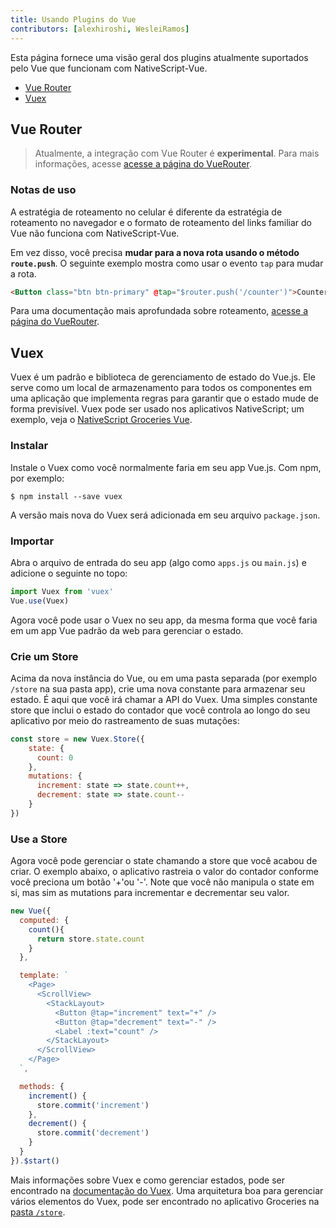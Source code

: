 ```yaml
---
title: Usando Plugins do Vue
contributors: [alexhiroshi, WesleiRamos]
---
```


Esta página fornece uma visão geral dos plugins atualmente suportados pelo Vue que funcionam com NativeScript-Vue.

* [Vue Router](#vue-router)
* [Vuex](#vuex)

## Vue Router

> Atualmente, a integração com Vue Router é **experimental**. Para mais informações, acesse [acesse a página do VueRouter](/pt-BR/docs/routing/vue-router/).

### Notas de uso

A estratégia de roteamento no celular é diferente da estratégia de roteamento no navegador e o formato de roteamento del links familiar do Vue não funciona com NativeScript-Vue.

Em vez disso, você precisa **mudar para a nova rota usando o método `route.push`**. O seguinte exemplo mostra como usar o evento `tap` para mudar a rota.

```HTML
<Button class="btn btn-primary" @tap="$router.push('/counter')">Counter</Button>
```

Para uma documentação mais aprofundada sobre roteamento, [acesse a página do VueRouter](/pt-BR/docs/routing/vue-router/).

## Vuex

Vuex é um padrão e biblioteca de gerenciamento de estado do Vue.js. Ele serve como um local de armazenamento para todos os componentes em uma aplicação que implementa regras para garantir que o estado mude de forma previsível. Vuex pode ser usado nos aplicativos NativeScript; um exemplo, veja o [NativeScript Groceries Vue](https://github.com/tralves/groceries-ns-vue).

### Instalar

Instale o Vuex como você normalmente faria em seu app Vue.js. Com npm, por exemplo:

```shell
$ npm install --save vuex
```

A versão mais nova do Vuex será adicionada em seu arquivo `package.json`.

### Importar

Abra o arquivo de entrada do seu app (algo como `apps.js` ou `main.js`) e adicione o seguinte no topo:

```js
import Vuex from 'vuex'
Vue.use(Vuex)
```
Agora você pode usar o Vuex no seu app, da mesma forma que você faria em um app Vue padrão da web para gerenciar o estado.

### Crie um Store

Acima da nova instância do Vue, ou em uma pasta separada (por exemplo `/store` na sua pasta app), crie uma nova constante para armazenar seu estado. É aqui que você irá chamar a API do Vuex. Uma simples constante store que inclui o estado do contador que você controla ao longo do seu aplicativo por meio do rastreamento de suas mutações:

```js
const store = new Vuex.Store({
    state: {
      count: 0
    },
    mutations: {
      increment: state => state.count++,
      decrement: state => state.count--
    }
})
```

### Use a Store

Agora você pode gerenciar o state chamando a store que você acabou de criar. O exemplo abaixo, o aplicativo rastreia o valor do contador conforme você preciona um botão '+'ou '-'. Note que você não manipula o state em si, mas sim as mutations para incrementar e decrementar seu valor.

```js
new Vue({
  computed: {
    count(){
      return store.state.count
    }
  },

  template: `
    <Page>
      <ScrollView>
        <StackLayout>
          <Button @tap="increment" text="+" />
          <Button @tap="decrement" text="-" />
          <Label :text="count" />
        </StackLayout>
      </ScrollView>
    </Page>
  `,

  methods: {
    increment() {
      store.commit('increment')
    },
    decrement() {
      store.commit('decrement')
    }
  }
}).$start()
```

Mais informações sobre Vuex e como gerenciar estados, pode ser encontrado na [documentação do Vuex](https://vuex.vuejs.org/en/core-concepts.html). Uma arquitetura boa para gerenciar vários elementos do Vuex, pode ser encontrado no aplicativo Groceries na [pasta `/store`](https://github.com/tralves/groceries-ns-vue/tree/master/src/store).
